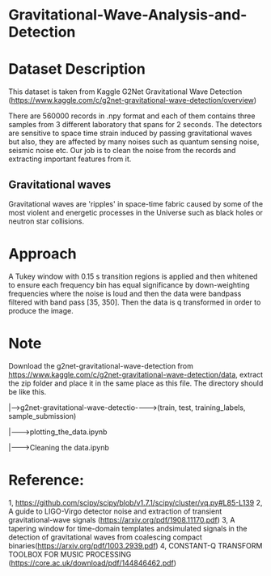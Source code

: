 # Gravitational-Wave-Analysis-and-Detection

# Dataset Description
 This dataset is taken from Kaggle G2Net Gravitational Wave Detection (https://www.kaggle.com/c/g2net-gravitational-wave-detection/overview)
 
 There are 560000 records in .npy format and each of them contains three samples from 3 different laboratory that spans for 2 seconds. The detectors
are sensitive to space time strain induced by passing gravitational waves but also, they are affected by many noises such as quantum sensing noise, seismic noise etc. Our job is to clean the noise from the records and extracting important features from it.

## Gravitational waves
 Gravitational waves are 'ripples' in space-time fabric caused by some of the most violent and energetic processes in the Universe such as black holes or neutron star collisions.
 
# Approach  
 A Tukey window with 0.15 s transition regions is applied and then whitened to ensure each frequency bin has equal significance by down-weighting frequencies where the noise is loud and then the data were bandpass filtered with band pass [35, 350]. Then the data is q transformed in order to produce the image.

# Note 
Download the g2net-gravitational-wave-detection from https://www.kaggle.com/c/g2net-gravitational-wave-detection/data, extract the zip folder and place it in the same place as this file. The directory should be like this.

|-->g2net-gravitational-wave-detectio---->(train\, test\, training_labels, sample_submission)

|--->plotting_the_data.ipynb

|--->Cleaning the data.ipynb

# Reference:
 1, https://github.com/scipy/scipy/blob/v1.7.1/scipy/cluster/vq.py#L85-L139
 2, A guide to LIGO-Virgo detector noise and extraction of transient gravitational-wave signals (https://arxiv.org/pdf/1908.11170.pdf)
 3, A tapering window for time-domain templates andsimulated signals in the detection of gravitational waves from coalescing compact binaries(https://arxiv.org/pdf/1003.2939.pdf)
 4, CONSTANT-Q TRANSFORM TOOLBOX FOR MUSIC PROCESSING (https://core.ac.uk/download/pdf/144846462.pdf)
